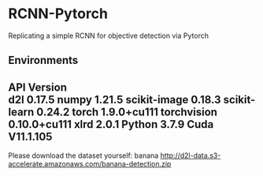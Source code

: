 # RCNN-Pytorch
Replicating a simple RCNN for objective detection via Pytorch

Environments
-------------------------------------
API                      Version  
d2l                      0.17.5
numpy                    1.21.5
scikit-image             0.18.3
scikit-learn             0.24.2
torch                    1.9.0+cu111
torchvision              0.10.0+cu111
xlrd                     2.0.1
Python                   3.7.9
Cuda                     V11.1.105
-------------------------------------

Please download the dataset yourself: banana
http://d2l-data.s3-accelerate.amazonaws.com/banana-detection.zip
